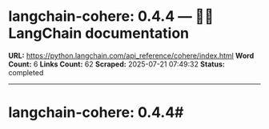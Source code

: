 # langchain-cohere: 0.4.4 — 🦜🔗 LangChain  documentation

**URL:** https://python.langchain.com/api_reference/cohere/index.html
**Word Count:** 6
**Links Count:** 62
**Scraped:** 2025-07-21 07:49:32
**Status:** completed

---

# langchain-cohere: 0.4.4\#